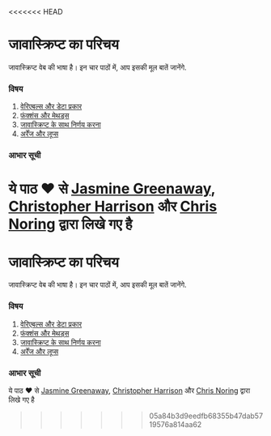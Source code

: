 <<<<<<< HEAD
# जावास्क्रिप्ट का परिचय

जावास्क्रिप्ट वेब की भाषा है। इन चार पाठों में, आप इसकी मूल बातें जानेंगे.

### विषय

1. [वेरिएबल्स और डेटा प्रकार](1-data-types/README.md)
2. [फंक्शंस और मेथड्स](2-functions-methods/README.md)
3. [जावास्क्रिप्ट के साथ निर्णय करना](3-making-decisions/README.md)
4. [अर्रेंज और लूप्स ](4-arrays-loops/README.md)

### आभार सूची

ये पाठ ♥ से [Jasmine Greenaway](https://twitter.com/paladique), [Christopher Harrison](https://twitter.com/geektrainer) और [Chris Noring](https://twitter.com/chris_noring) द्वारा लिखे गए है
=======
# जावास्क्रिप्ट का परिचय

जावास्क्रिप्ट वेब की भाषा है। इन चार पाठों में, आप इसकी मूल बातें जानेंगे.

### विषय

1. [वेरिएबल्स और डेटा प्रकार](../1-data-types/README.hi.md)
2. [फंक्शंस और मेथड्स](../2-functions-methods/README.hi.md)
3. [जावास्क्रिप्ट के साथ निर्णय करना](../3-making-decisions/README.hi.md)
4. [अर्रेंज और लूप्स ](../4-arrays-loops/README.hi.md)

### आभार सूची

ये पाठ ♥ से [Jasmine Greenaway](https://twitter.com/paladique), [Christopher Harrison](https://twitter.com/geektrainer) और [Chris Noring](https://twitter.com/chris_noring) द्वारा लिखे गए है
>>>>>>> 05a84b3d9eedfb68355b47dab5719576a814aa62
